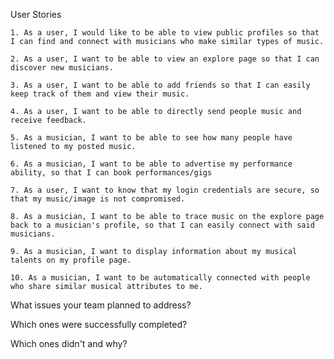 User Stories

    1. As a user, I would like to be able to view public profiles so that I can find and connect with musicians who make similar types of music.

    2. As a user, I want to be able to view an explore page so that I can discover new musicians.

    3. As a user, I want to be able to add friends so that I can easily keep track of them and view their music.
    
    4. As a user, I want to be able to directly send people music and receive feedback.
    
    5. As a musician, I want to be able to see how many people have listened to my posted music.
    
    6. As a musician, I want to be able to advertise my performance ability, so that I can book performances/gigs
    
    7. As a user, I want to know that my login credentials are secure, so that my music/image is not compromised.
    
    8. As a musician, I want to be able to trace music on the explore page back to a musician's profile, so that I can easily connect with said musicians.
    
    9. As a musician, I want to display information about my musical talents on my profile page.
    
    10. As a musician, I want to be automatically connected with people who share similar musical attributes to me.
    
    
What issues your team planned to address?

Which ones were successfully completed?

Which ones didn't and why?
